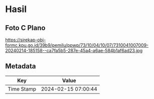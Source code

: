 # Hasil

## Foto C Plano

https://sirekap-obj-formc.kpu.go.id/39b9/pemilu/ppwp/73/10/04/10/07/7310041007009-20240214-185158--ca7fa5b5-287e-45a4-a6ae-584b1af6ad23.jpg


## Metadata

| Key        | Value               |
| ---------- | ------------------- |
| Time Stamp | 2024-02-15 07:00:44 |



